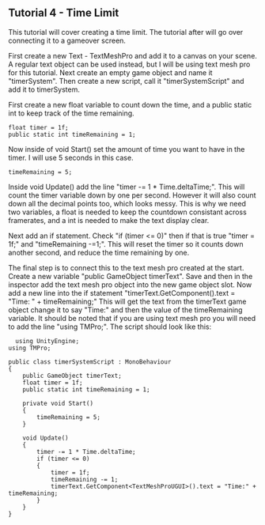 ## Tutorial 4 - Time Limit

This tutorial will cover creating a time limit. The tutorial after will go over connecting it to a gameover screen.

First create a new Text - TextMeshPro and add it to a canvas on your scene. A regular text object can be used instead, but I will be using text mesh pro for this tutorial. Next create an empty game object and name it "timerSystem". Then create a new script, call it "timerSystemScript" and add it to timerSystem.

First create a new float variable to count down the time, and a public static int to keep track of the time remaining.
```
float timer = 1f;
public static int timeRemaining = 1;
```
Now inside of void Start() set the amount of time you want to have in the timer. I will use 5 seconds in this case.
```
timeRemaining = 5;
```
Inside void Update() add the line "timer -= 1 * Time.deltaTime;". This will count the timer variable down by one per second. However it will also count down all the decimal points too, which looks messy. This is why we need two variables, a float is needed to keep the countdown consistant across framerates, and a int is needed to make the text display clear.

Next add an if statement. Check "if (timer <= 0)" then if that is true "timer = 1f;" and "timeRemaining -=1;". This will reset the timer so it counts down another second, and reduce the time remaining by one.

The final step is to connect this to the text mesh pro created at the start. Create a new variable "public GameObject timerText". Save and then in the inspector add the text mesh pro object into the new game object slot. Now add a new line into the if statement "timerText.GetComponent<TextMeshProUGUI>().text = "Time: " + timeRemaining;" This will get the text from the timerText game object change it to say "Time:" and then the value of the timeRemaining variable. It should be noted that if you are using text mesh pro you will need to add the line "using TMPro;". The script should look like this:
```
  using UnityEngine;
using TMPro;

public class timerSystemScript : MonoBehaviour
{
    public GameObject timerText;
    float timer = 1f;
    public static int timeRemaining = 1;

    private void Start()
    {
        timeRemaining = 5;
    }

    void Update()
    {
        timer -= 1 * Time.deltaTime;
        if (timer <= 0)
        {
            timer = 1f;
            timeRemaining -= 1;
            timerText.GetComponent<TextMeshProUGUI>().text = "Time:" + timeRemaining;
        }
    }
}
```
